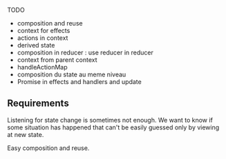 
TODO

- composition and reuse
- context for effects
- actions in context
- derived state
- composition in reducer : use reducer in reducer
- context from parent context
- handleActionMap
- composition du state au meme niveau
- Promise in effects and handlers and update



## Requirements

Listening for state change is sometimes not enough. We want to know if some situation has happened that can't be easily
 guessed only by viewing at new state.
 
Easy composition and reuse.
